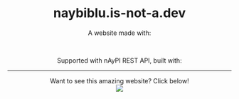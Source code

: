 <h1 align="center">
  naybiblu.is-not-a.dev
</h1>
<div align="center">
  <p>A website made with:</p>
  <img  
    src="https://img.shields.io/badge/GITHUB PAGES-00008B?style=for-the-badge&logo=Github%20Pages&logoColor=white"/>
  <p>Supported with nAyPI REST API, built with:</p>
  <img  
    src="https://img.shields.io/badge/NODE%20JS-00008B?style=for-the-badge&logo=nodedotjs&logoColor=339933"/>
  <img  
    src="https://img.shields.io/badge/EXPRESS%20JS-00008B?style=for-the-badge&logo=express&logoColor=white"/>
  <img  
    src="https://img.shields.io/badge/MONGODB-00008B?style=for-the-badge&logo=mongodb&logoColor=4EA94B"/>
</div>
<hr>
<p align="center">
  Want to see this amazing website? Click below!<br>
  <a href="https://naybiblu.is-not-a.dev">
    <img
     src="https://img.shields.io/badge/TELEPORT-00008B?style=for-the-badge&logo=none&logoColor=white"/>
  </a>
</p> 
